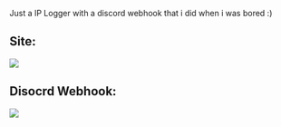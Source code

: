 Just a IP Logger with a discord webhook that i did when i was bored :)

<h2>Site:</h2>
<img src="https://i.imgur.com/iRgq0xw.png">

<h2>Disocrd Webhook:</h2>
<img src="https://i.imgur.com/RlqTw30.png">
